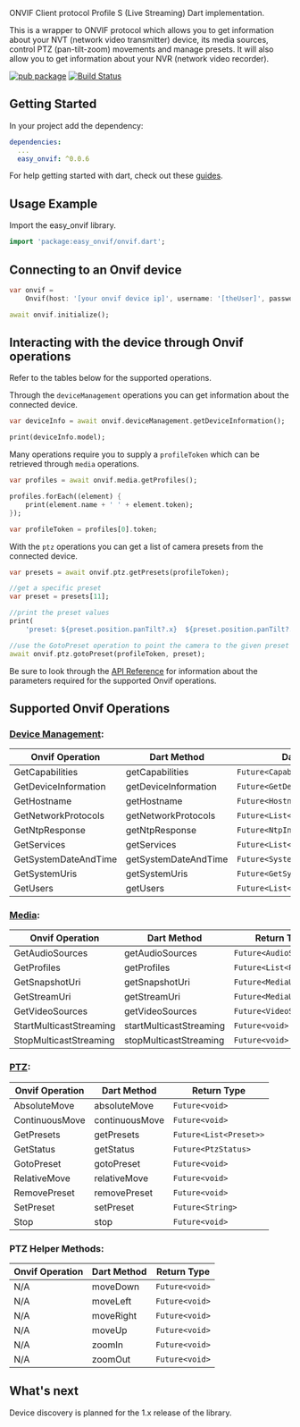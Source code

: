 ONVIF Client protocol Profile S (Live Streaming) Dart implementation.

This is a wrapper to ONVIF protocol which allows you to get information about your NVT (network video transmitter) device, its media sources, control PTZ (pan-tilt-zoom) movements and manage presets.  It will also allow you to get information about your NVR (network video recorder).

[![pub package](https://img.shields.io/pub/v/easy_onvif.svg)](https://pub.dartlang.org/packages/easy_onvif)
[![Build Status](https://github.com/faithoflifedev/easy_onvif/workflows/Dart/badge.svg)](https://github.com/faithoflifedev/easy_onvif/actions)

## Getting Started
In your project add the dependency:

```yml
dependencies:
  ...
  easy_onvif: ^0.0.6
```

For help getting started with dart, check out these [guides](https://dart.dev/guides).

## Usage Example
Import the easy_onvif library.

```dart
import 'package:easy_onvif/onvif.dart';
```

## Connecting to an Onvif device
```dart
var onvif =
	Onvif(host: '[your onvif device ip]', username: '[theUser]', password: '[thePassword]');

await onvif.initialize();
```

## Interacting with the device through Onvif operations

Refer to the tables below for the supported operations.

Through the `deviceManagement` operations you can get information about the connected device.

```dart
var deviceInfo = await onvif.deviceManagement.getDeviceInformation();

print(deviceInfo.model);
```

Many operations require you to supply a `profileToken` which can be retrieved through `media` operations.

```dart
var profiles = await onvif.media.getProfiles();

profiles.forEach((element) {
	print(element.name + ' ' + element.token);
});

var profileToken = profiles[0].token;
```

With the `ptz` operations you can get a list of camera presets from the connected device.

```dart
var presets = await onvif.ptz.getPresets(profileToken);

//get a specific preset
var preset = presets[11];

//print the preset values
print(
	'preset: ${preset.position.panTilt?.x}  ${preset.position.panTilt?.y}  ${preset.position.zoom?.x}');

//use the GotoPreset operation to point the camera to the given preset
await onvif.ptz.gotoPreset(profileToken, preset);
```

Be sure to look through the [API Reference](https://pub.dev/documentation/easy_onvif/latest/) for information about the parameters required for the supported Onvif operations.

## Supported Onvif Operations

### [Device Management](https://www.onvif.org/onvif/ver10/device/wsdl/devicemgmt.wsdl):

Onvif Operation			| Dart Method				| Dart Return Type
------------------------|---------------------------|------------------------------------
GetCapabilities 		| getCapabilities			|```Future<Capabilities>```
GetDeviceInformation	| getDeviceInformation		|```Future<GetDeviceInformationResponse>```
GetHostname				| getHostname				|```Future<HostnameInformation>```
GetNetworkProtocols		| getNetworkProtocols		|```Future<List<NetworkProtocol>>```
GetNtpResponse			| getNtpResponse			|```Future<NtpInformation>```
GetServices				| getServices				|```Future<List<Service>>```
GetSystemDateAndTime	| getSystemDateAndTime		|```Future<SystemDateAndTime>```
GetSystemUris			| getSystemUris				|```Future<GetSystemUrisResponse>```
GetUsers				| getUsers					|```Future<List<User>>```
		
### [Media](https://www.onvif.org/ver10/media/wsdl/media.wsdl):

Onvif Operation			| Dart Method				| Return Type
------------------------|---------------------------|------------------------------------
GetAudioSources			| getAudioSources			|```Future<AudioSource>```
GetProfiles				| getProfiles				|```Future<List<Profile>>```
GetSnapshotUri			| getSnapshotUri			|```Future<MediaUri>```
GetStreamUri			| getStreamUri				|```Future<MediaUri>```
GetVideoSources			| getVideoSources			|```Future<VideoSources>```
StartMulticastStreaming	| startMulticastStreaming	|```Future<void>```
StopMulticastStreaming	| stopMulticastStreaming	|```Future<void>```

### [PTZ](https://www.onvif.org/ver20/ptz/wsdl/ptz.wsdl):

Onvif Operation			| Dart Method				| Return Type
------------------------|---------------------------|------------------------------------
AbsoluteMove			| absoluteMove				|```Future<void>```
ContinuousMove			| continuousMove			|```Future<void>```
GetPresets				| getPresets				|```Future<List<Preset>>```
GetStatus				| getStatus					|```Future<PtzStatus>```
GotoPreset				| gotoPreset				|```Future<void>```
RelativeMove			| relativeMove				|```Future<void>```
RemovePreset			| removePreset				|```Future<void>```
SetPreset				| setPreset					|```Future<String>```
Stop					| stop						|```Future<void>```

### PTZ Helper Methods:

Onvif Operation			| Dart Method				| Return Type
------------------------|---------------------------|------------------------------------
N/A						| moveDown					|```Future<void>```
N/A						| moveLeft					|```Future<void>```
N/A						| moveRight					|```Future<void>```
N/A						| moveUp					|```Future<void>```
N/A						| zoomIn					|```Future<void>```
N/A						| zoomOut					|```Future<void>```

## What's next
Device discovery is planned for the 1.x release of the library.